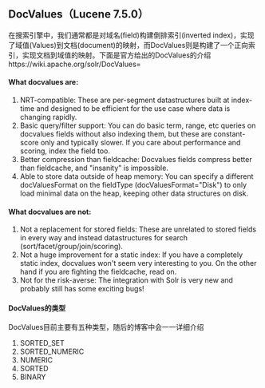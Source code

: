 ## DocValues（Lucene 7.5.0）

在搜索引擎中，我们通常都是对域名(field)构建倒排索引(inverted index)，实现了域值(Values)到文档(document)的映射，而DocValues则是构建了一个正向索引，实现文档到域值的映射。下面是官方给出的DocValues的介绍https://wiki.apache.org/solr/DocValues=
#### What docvalues are:
1. NRT-compatible: These are per-segment datastructures built at index-time and designed to be efficient for the use case where data is changing rapidly.
2. Basic query/filter support: You can do basic term, range, etc queries on docvalues fields without also indexing them, but these are constant-score only and typically slower. If you care about performance and scoring, index the field too.
3. Better compression than fieldcache: Docvalues fields compress better than fieldcache, and "insanity" is impossible.
4. Able to store data outside of heap memory: You can specify a different docValuesFormat on the fieldType (docValuesFormat="Disk") to only load minimal data on the heap, keeping other data structures on disk.
#### What docvalues are not:
1. Not a replacement for stored fields: These are unrelated to stored fields in every way and instead datastructures for search (sort/facet/group/join/scoring).
2. Not a huge improvement for a static index: If you have a completely static index, docvalues won't seem very interesting to you. On the other hand if you are fighting the fieldcache, read on.
3. Not for the risk-averse: The integration with Solr is very new and probably still has some exciting bugs!
#### DocValues的类型
DocValues目前主要有五种类型，随后的博客中会一一详细介绍
1. SORTED_SET
2. SORTED_NUMERIC 
3. NUMERIC
4. SORTED
5. BINARY